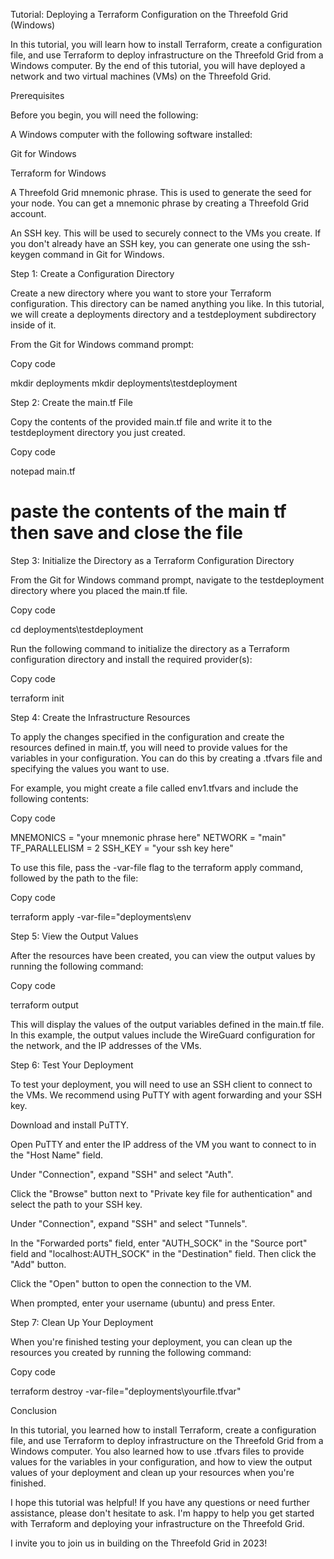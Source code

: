 Tutorial: Deploying a Terraform Configuration on the Threefold Grid (Windows) 

In this tutorial, you will learn how to install Terraform, create a configuration file, and use Terraform to deploy infrastructure on the Threefold Grid from a Windows computer. By the end of this tutorial, you will have deployed a network and two virtual machines (VMs) on the Threefold Grid. 

Prerequisites 

Before you begin, you will need the following: 

A Windows computer with the following software installed: 

Git for Windows 

Terraform for Windows 

A Threefold Grid mnemonic phrase. This is used to generate the seed for your node. You can get a mnemonic phrase by creating a Threefold Grid account. 

An SSH key. This will be used to securely connect to the VMs you create. If you don't already have an SSH key, you can generate one using the ssh-keygen command in Git for Windows. 

Step 1: Create a Configuration Directory 

Create a new directory where you want to store your Terraform configuration. This directory can be named anything you like. In this tutorial, we will create a deployments directory and a testdeployment subdirectory inside of it. 

From the Git for Windows command prompt: 

Copy code 

mkdir deployments 
mkdir deployments\testdeployment 
 

Step 2: Create the main.tf File 

Copy the contents of the provided main.tf file and write it to the testdeployment directory you just created. 

Copy code 

notepad main.tf 
# paste the contents of the main tf then save and close the file 
 

Step 3: Initialize the Directory as a Terraform Configuration Directory 

From the Git for Windows command prompt, navigate to the testdeployment directory where you placed the main.tf file. 

Copy code 

cd deployments\testdeployment 
 

Run the following command to initialize the directory as a Terraform configuration directory and install the required provider(s): 

Copy code 

terraform init 
 

Step 4: Create the Infrastructure Resources 

To apply the changes specified in the configuration and create the resources defined in main.tf, you will need to provide values for the variables in your configuration. You can do this by creating a .tfvars file and specifying the values you want to use. 

For example, you might create a file called env1.tfvars and include the following contents: 

Copy code 

MNEMONICS = "your mnemonic phrase here" 
NETWORK = "main" 
TF_PARALLELISM = 2 
SSH_KEY = "your ssh key here" 
 

To use this file, pass the -var-file flag to the terraform apply command, followed by the path to the file: 

Copy code 

terraform apply -var-file="deployments\env 

Step 5: View the Output Values 

After the resources have been created, you can view the output values by running the following command: 

Copy code 

terraform output 
 

This will display the values of the output variables defined in the main.tf file. In this example, the output values include the WireGuard configuration for the network, and the IP addresses of the VMs. 

Step 6: Test Your Deployment 

To test your deployment, you will need to use an SSH client to connect to the VMs. We recommend using PuTTY with agent forwarding and your SSH key. 

Download and install PuTTY. 

Open PuTTY and enter the IP address of the VM you want to connect to in the "Host Name" field. 

Under "Connection", expand "SSH" and select "Auth". 

Click the "Browse" button next to "Private key file for authentication" and select the path to your SSH key. 

Under "Connection", expand "SSH" and select "Tunnels". 

In the "Forwarded ports" field, enter "AUTH_SOCK" in the "Source port" field and "localhost:AUTH_SOCK" in the "Destination" field. Then click the "Add" button. 

Click the "Open" button to open the connection to the VM. 

When prompted, enter your username (ubuntu) and press Enter. 

Step 7: Clean Up Your Deployment 

When you're finished testing your deployment, you can clean up the resources you created by running the following command: 

Copy code 

terraform destroy -var-file="deployments\yourfile.tfvar" 

Conclusion 

In this tutorial, you learned how to install Terraform, create a configuration file, and use Terraform to deploy infrastructure on the Threefold Grid from a Windows computer. You also learned how to use .tfvars files to provide values for the variables in your configuration, and how to view the output values of your deployment and clean up your resources when you're finished. 

I hope this tutorial was helpful! If you have any questions or need further assistance, please don't hesitate to ask. I'm happy to help you get started with Terraform and deploying your infrastructure on the Threefold Grid. 

I invite you to join us in building on the Threefold Grid in 2023! 

 
